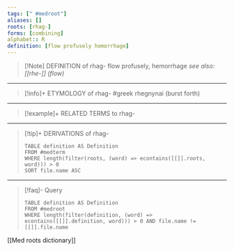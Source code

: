 ```yaml
---
tags: [" #medroot"]
aliases: []
roots: [rhag-]
forms: [combining]
alphabet:: R
definition: [flow profusely homorrhage]
---
```

>[!Note] DEFINITION of rhag-
>flow profusely, hemorrhage
>*see also: [[rhe-]] (flow)*
_____
>[!info]+ ETYMOLOGY of rhag-
>#greek rhegnynai (burst forth)
_____
>[!example]+ RELATED TERMS to rhag-
>
_____
>[!tip]+ DERIVATIONS of rhag-
>```dataview
>TABLE definition AS Definition 
>FROM #medterm 
>WHERE length(filter(roots, (word) => econtains([[]].roots, word))) > 0
>SORT file.name ASC
>```
___
>[!faq]- Query
>```dataview
>TABLE definition AS Definition
>FROM #medroot
>WHERE length(filter(definition, (word) => econtains([[]].definition, word))) > 0 AND file.name != [[]].file.name
>```

[[Med roots dictionary]]